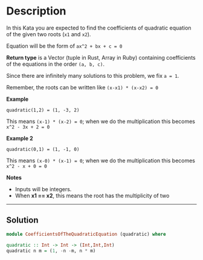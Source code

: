 # Description

In this Kata you are expected to find the coefficients of quadratic equation of the given two roots (`x1` and `x2`).

Equation will be the form of `ax^2 + bx + c = 0`

**Return type** is a Vector (tuple in Rust, Array in Ruby) containing coefficients of the equations in the order `(a, b, c)`.

Since there are infinitely many solutions to this problem, we fix `a = 1`.

Remember, the roots can be written like `(x-x1) * (x-x2) = 0`

**Example**

```
quadratic(1,2) = (1, -3, 2)
```

This means `(x-1) * (x-2) = 0`; when we do the multiplication this becomes `x^2 - 3x + 2 = 0`

**Example 2**

```
quadratic(0,1) = (1, -1, 0)
```

This means `(x-0) * (x-1) = 0`; when we do the multiplication this becomes `x^2 - x + 0 = 0`

**Notes**

- Inputs will be integers.
- When **x1 == x2**, this means the root has the multiplicity of two

---

## Solution

```hs
module CoefficientsOfTheQuadraticEquation (quadratic) where

quadratic :: Int -> Int -> (Int,Int,Int)
quadratic n m = (1, -n -m, n * m)
```
